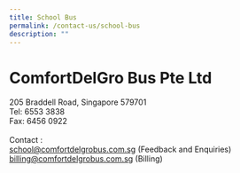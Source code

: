 ```yaml
---
title: School Bus
permalink: /contact-us/school-bus
description: ""
---
```

# ComfortDelGro Bus Pte Ltd

205 Braddell Road, Singapore 579701
<br>Tel: 6553 3838
<br>Fax: 6456 0922
<br><br>Contact : <br>
school@comfortdelgrobus.com.sg (Feedback and Enquiries)<br>
billing@comfortdelgrobus.com.sg (Billing)